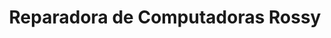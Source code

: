 ---
title: "Reparadora de Computadoras Rossy"
url: /el-alto/reparadora-de-computadoras-rossy/
shop: ordenador
---